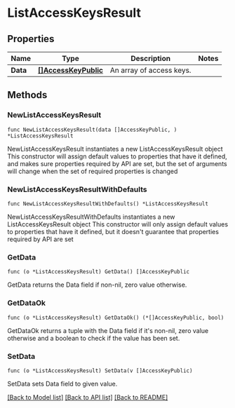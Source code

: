 # ListAccessKeysResult

## Properties

Name | Type | Description | Notes
------------ | ------------- | ------------- | -------------
**Data** | [**[]AccessKeyPublic**](AccessKeyPublic.md) | An array of access keys. | 

## Methods

### NewListAccessKeysResult

`func NewListAccessKeysResult(data []AccessKeyPublic, ) *ListAccessKeysResult`

NewListAccessKeysResult instantiates a new ListAccessKeysResult object
This constructor will assign default values to properties that have it defined,
and makes sure properties required by API are set, but the set of arguments
will change when the set of required properties is changed

### NewListAccessKeysResultWithDefaults

`func NewListAccessKeysResultWithDefaults() *ListAccessKeysResult`

NewListAccessKeysResultWithDefaults instantiates a new ListAccessKeysResult object
This constructor will only assign default values to properties that have it defined,
but it doesn't guarantee that properties required by API are set

### GetData

`func (o *ListAccessKeysResult) GetData() []AccessKeyPublic`

GetData returns the Data field if non-nil, zero value otherwise.

### GetDataOk

`func (o *ListAccessKeysResult) GetDataOk() (*[]AccessKeyPublic, bool)`

GetDataOk returns a tuple with the Data field if it's non-nil, zero value otherwise
and a boolean to check if the value has been set.

### SetData

`func (o *ListAccessKeysResult) SetData(v []AccessKeyPublic)`

SetData sets Data field to given value.



[[Back to Model list]](../README.md#documentation-for-models) [[Back to API list]](../README.md#documentation-for-api-endpoints) [[Back to README]](../README.md)


